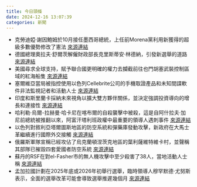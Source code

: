```yaml
---
title: 今日頭條
date: 2024-12-16 13:07:39
categories: 新聞            
---
```

- 克勞迪婭·謝因鮑姆於10月接任墨西哥總統，上任前Morena黨利用新獲得的超級多數優勢修改了憲法 [來源連結](https://www.theguardian.com/world/2024/dec/16/mexico-army-abuse-civil-rights-amlo)
- 德國總理奧拉夫·舒爾茨解僱財政部長克里斯蒂安·林德納，引發新選舉的道路 [來源連結](https://www.theguardian.com/world/live/2024/dec/16/germany-parliament-no-confidence-olaf-scholz-chancellor-latest-updates)
- 美國尋求全球支持，賦予聯合國更明確的權力去攔截前往也門胡塞武裝控制區域的紅海船隻 [來源連結](https://www.theguardian.com/world/2024/dec/16/red-sea-shipments-yemen-houthis-us-un-powers)
- 塞爾維亞當局被指控使用以色列Cellebrite公司的手機取證產品和未知間諜軟件非法監視記者和活動人士 [來源連結](https://www.theguardian.com/world/2024/dec/16/serbian-authorities-using-spyware-to-illegally-surveil-activists-report-finds)
- 印度和斯里蘭卡採納未來視角以擴大雙方夥伴關係，並決定強調投資導向的增長和連接性 [來源連結](https://www.thehindu.com/news/national/india-sri-lanka-decide-to-ramp-up-defence-energy-trade-ties/article68991390.ece)
- 哈利勒·烏爾-拉赫曼·哈卡尼在喀布爾的自殺襲擊中被殺，這是自阿什拉夫·加尼前總統被推翻以來，阿富汗塔利班政權中最重要的領導人遇刺事件 [來源連結](https://www.aljazeera.com/news/2024/12/16/talibans-khalil-ur-rahman-haqqani-killed-why-it-matters)
- 以色列對敘利亞塔爾圖斯地區的防空系統和彈藥庫發動攻擊，新政府在大馬士革繼續進行國際外交接觸 [來源連結](https://www.aljazeera.com/news/2024/12/16/israel-strikes-missile-depots-air-defences-in-syrias-tartus-region)
- 俄羅斯軍隊宣稱已經攻佔了烏克蘭頓涅茨克地區的葉利薩維特維卡村，並聲稱其部隊已摧毀四套愛國者防空系統 [來源連結](https://www.aljazeera.com/news/2024/12/16/russia-ukraine-war-list-of-key-events-day-1026)
- 蘇丹的RSF在對el-Fasher市的無人機攻擊中至少殺害了38人，當地活動人士稱 [來源連結](https://www.aljazeera.com/news/2024/12/16/sudans-rsf-kills-at-least-38-in-drone-attack-on-city-of-el-fasher)
- 孟加拉國計劃在2025年底或2026年初舉行選舉，臨時領導人穆罕默德·尤努斯表示，全面的選舉改革可能會導致選舉推遲幾個月 [來源連結](https://www.aljazeera.com/news/2024/12/16/bangladesh-plans-to-hold-elections-in-late-2025-or-early-2026)



